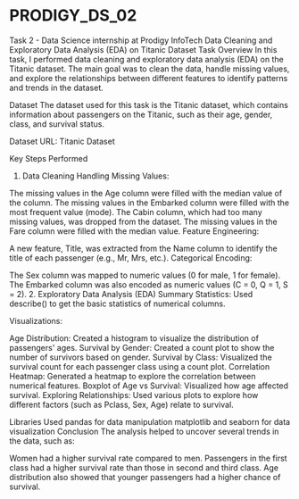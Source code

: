 # PRODIGY_DS_02
Task 2 - Data Science internship at Prodigy InfoTech 
Data Cleaning and Exploratory Data Analysis (EDA) on Titanic Dataset
Task Overview
In this task, I performed data cleaning and exploratory data analysis (EDA) on the Titanic dataset. The main goal was to clean the data, handle missing values, and explore the relationships between different features to identify patterns and trends in the dataset.

Dataset
The dataset used for this task is the Titanic dataset, which contains information about passengers on the Titanic, such as their age, gender, class, and survival status.

Dataset URL: Titanic Dataset

Key Steps Performed
1. Data Cleaning
Handling Missing Values:

The missing values in the Age column were filled with the median value of the column.
The missing values in the Embarked column were filled with the most frequent value (mode).
The Cabin column, which had too many missing values, was dropped from the dataset.
The missing values in the Fare column were filled with the median value.
Feature Engineering:

A new feature, Title, was extracted from the Name column to identify the title of each passenger (e.g., Mr, Mrs, etc.).
Categorical Encoding:

The Sex column was mapped to numeric values (0 for male, 1 for female).
The Embarked column was also encoded as numeric values (C = 0, Q = 1, S = 2).
2. Exploratory Data Analysis (EDA)
Summary Statistics: Used describe() to get the basic statistics of numerical columns.

Visualizations:

Age Distribution: Created a histogram to visualize the distribution of passengers' ages.
Survival by Gender: Created a count plot to show the number of survivors based on gender.
Survival by Class: Visualized the survival count for each passenger class using a count plot.
Correlation Heatmap: Generated a heatmap to explore the correlation between numerical features.
Boxplot of Age vs Survival: Visualized how age affected survival.
Exploring Relationships: Used various plots to explore how different factors (such as Pclass, Sex, Age) relate to survival.

Libraries Used
pandas for data manipulation
matplotlib and seaborn for data visualization
Conclusion
The analysis helped to uncover several trends in the data, such as:

Women had a higher survival rate compared to men.
Passengers in the first class had a higher survival rate than those in second and third class.
Age distribution also showed that younger passengers had a higher chance of survival.

